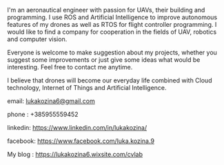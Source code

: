 I'm an aeronautical engineer with passion for UAVs, their building and programming. I use ROS and Artificial Intelligence to improve autonomous features of my drones as well as RTOS for flight controller programming. I would like to find a company for cooperation in the fields of UAV, robotics and computer vision. 

Everyone is welcome to make suggestion about my projects, whether you suggest some improvements or just give some ideas what would be interesting. Feel free to contact me anytime.

I believe that drones will become our everyday life combined with Cloud technology, Internet of Things and Artificial Intelligence.

email: lukakozina6@gmail.com

 phone : +385955559452 

linkedin: https://www.linkedin.com/in/lukakozina/

facebook: https://www.facebook.com/luka.kozina.9

My blog : https://lukakozina6.wixsite.com/cvlab

<!---
lkozina1309/lkozina1309 is a ✨ special ✨ repository because its `README.md` (this file) appears on your GitHub profile.
You can click the Preview link to take a look at your changes.
--->
